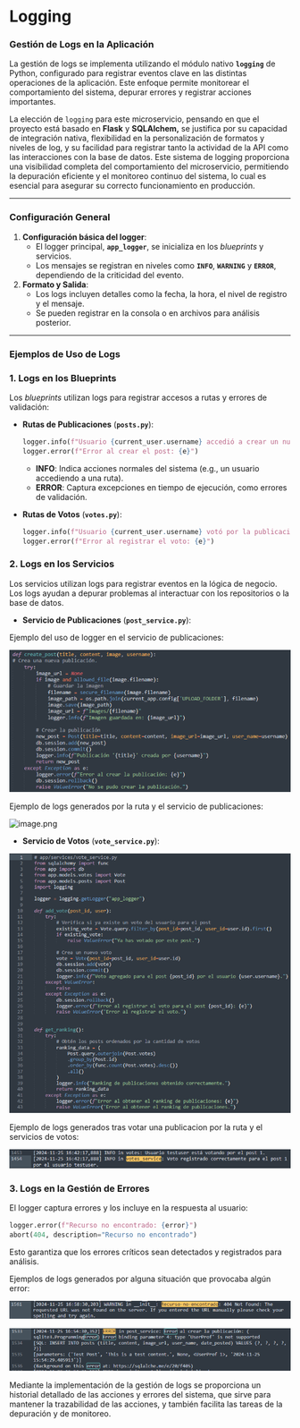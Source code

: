 # Logging

### **Gestión de Logs en la Aplicación**

La gestión de logs se implementa utilizando el módulo nativo **`logging`** de Python, configurado para registrar eventos clave en las distintas operaciones de la aplicación. Este enfoque permite monitorear el comportamiento del sistema, depurar errores y registrar acciones importantes.

La elección de `logging` para este microservicio, pensando en que el proyecto está basado en **Flask** y **SQLAlchem,** se justifica por su capacidad de integración nativa, flexibilidad en la personalización de formatos y niveles de log, y su facilidad para registrar tanto la actividad de la API como las interacciones con la base de datos. Este sistema de logging proporciona una visibilidad completa del comportamiento del microservicio, permitiendo la depuración eficiente y el monitoreo continuo del sistema, lo cual es esencial para asegurar su correcto funcionamiento en producción.

---

### **Configuración General**

1. **Configuración básica del logger**:
    - El logger principal, **`app_logger`**, se inicializa en los *blueprints* y servicios.
    - Los mensajes se registran en niveles como **`INFO`**, **`WARNING`** y **`ERROR`**, dependiendo de la criticidad del evento.
2. **Formato y Salida**:
    - Los logs incluyen detalles como la fecha, la hora, el nivel de registro y el mensaje.
    - Se pueden registrar en la consola o en archivos para análisis posterior.

---

### **Ejemplos de Uso de Logs**

### **1. Logs en los Blueprints**

Los *blueprints* utilizan logs para registrar accesos a rutas y errores de validación:

- **Rutas de Publicaciones** (**`posts.py`**):
  
    ```python
    logger.info(f"Usuario {current_user.username} accedió a crear un nuevo post.")
    logger.error(f"Error al crear el post: {e}")
    
    ```
    - **INFO**: Indica acciones normales del sistema (e.g., un usuario accediendo a una ruta).
    - **ERROR**: Captura excepciones en tiempo de ejecución, como errores de validación.

-  **Rutas de Votos** (**`votes.py`**):
  
    ```python
    logger.info(f"Usuario {current_user.username} votó por la publicación {post_id}.")
    logger.error(f"Error al registrar el voto: {e}")
    
    ```
    
### **2. Logs en los Servicios**

Los servicios utilizan logs para registrar eventos en la lógica de negocio. Los logs ayudan a depurar problemas al interactuar con los repositorios o la base de datos.

- **Servicio de Publicaciones** (**`post_service.py`**):

Ejemplo del uso de logger en el servicio de publicaciones:

![image.png](imagenes/loggerpost.png)

Ejemplo de logs generados por la ruta y el servicio de publicaciones:

![image.png](imagenes/logspost.png)
- **Servicio de Votos** (**`vote_service.py`**):

![image.png](imagenes/loggervotes.png)

Ejemplo de logs generados tras votar una publicacion por la ruta y el servicios de votos:

![image.png](imagenes/logsvotes.png)

### **3. Logs en la Gestión de Errores**

El logger captura errores y los incluye en la respuesta al usuario:

```python
logger.error(f"Recurso no encontrado: {error}")
abort(404, description="Recurso no encontrado")

```

Esto garantiza que los errores críticos sean detectados y registrados para análisis.

Ejemplos de logs generados por alguna situación que provocaba algún error:

![image.png](imagenes/logserror1.png)

![image.png](imagenes/logserror2.png)

Mediante la implementación de la gestión de logs se proporciona un historial  detallado de las acciones y errores del sistema, que sirve para mantener la trazabilidad de las acciones, y también facilita las tareas de la depuración y de monitoreo.
